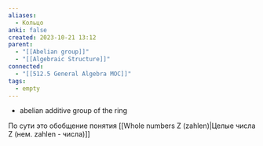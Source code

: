```yaml
---
aliases:
  - Кольцо
anki: false
created: 2023-10-21 13:12
parent:
  - "[[Abelian group]]"
  - "[[Algebraic Structure]]"
connected:
  - "[[512.5 General Algebra MOC]]"
tags:
  - empty
---
```


- abelian additive group of the ring

По сути это обобщение понятия [[Whole numbers Z (zahlen)|Целые числа Z (нем. zahlen - числа)]]



